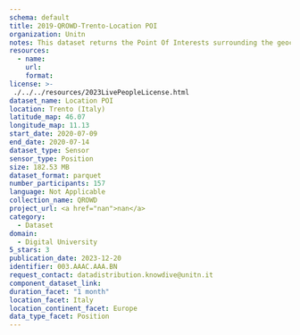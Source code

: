 ```yaml
---
schema: default
title: 2019-QROWD-Trento-Location POI
organization: Unitn
notes: This dataset returns the Point Of Interests surrounding the geocoordinates of where the phone is located. POI extracted every 5 minutes.
resources:
  - name: 
    url: 
    format: 
license: >-
 ./../../resources/2023LivePeopleLicense.html
dataset_name: Location POI
location: Trento (Italy)
latitude_map: 46.07
longitude_map: 11.13
start_date: 2020-07-09
end_date: 2020-07-14
dataset_type: Sensor
sensor_type: Position
size: 182.53 MB
dataset_format: parquet
number_participants: 157
language: Not Applicable
collection_name: QROWD
project_url: <a href="nan">nan</a>
category: 
  - Dataset
domain: 
  - Digital University
5_stars: 3
publication_date: 2023-12-20
identifier: 003.AAAC.AAA.BN
request_contact: datadistribution.knowdive@unitn.it
component_dataset_link: 
duration_facet: "1 month"
location_facet: Italy
location_continent_facet: Europe
data_type_facet: Position
---
```

